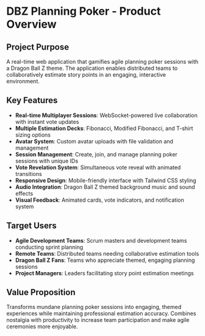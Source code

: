 # DBZ Planning Poker - Product Overview

## Project Purpose
A real-time web application that gamifies agile planning poker sessions with a Dragon Ball Z theme. The application enables distributed teams to collaboratively estimate story points in an engaging, interactive environment.

## Key Features
- **Real-time Multiplayer Sessions**: WebSocket-powered live collaboration with instant vote updates
- **Multiple Estimation Decks**: Fibonacci, Modified Fibonacci, and T-shirt sizing options
- **Avatar System**: Custom avatar uploads with file validation and management
- **Session Management**: Create, join, and manage planning poker sessions with unique IDs
- **Vote Revelation System**: Simultaneous vote reveal with animated transitions
- **Responsive Design**: Mobile-friendly interface with Tailwind CSS styling
- **Audio Integration**: Dragon Ball Z themed background music and sound effects
- **Visual Feedback**: Animated cards, vote indicators, and notification system

## Target Users
- **Agile Development Teams**: Scrum masters and development teams conducting sprint planning
- **Remote Teams**: Distributed teams needing collaborative estimation tools
- **Dragon Ball Z Fans**: Teams who appreciate themed, engaging planning sessions
- **Project Managers**: Leaders facilitating story point estimation meetings

## Value Proposition
Transforms mundane planning poker sessions into engaging, themed experiences while maintaining professional estimation accuracy. Combines nostalgia with productivity to increase team participation and make agile ceremonies more enjoyable.